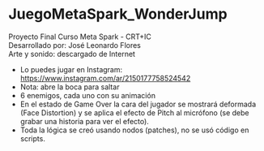# JuegoMetaSpark_WonderJump
  Proyecto Final Curso Meta Spark - CRT+IC<br>
  Desarrollado por: José Leonardo Flores<br>
  Arte y sonido: descargado de Internet<br>

  - Lo puedes jugar en Instagram: https://www.instagram.com/ar/2150177758524542
  - Nota: abre la boca para saltar
  - 6 enemigos, cada uno con su animación
  - En el estado de Game Over la cara del jugador se mostrará deformada (Face Distortion) y se aplica el efecto de Pitch al micrófono (se debe grabar una historia para ver el efecto).
  - Toda la lógica se creó usando nodos (patches), no se usó código en scripts.
